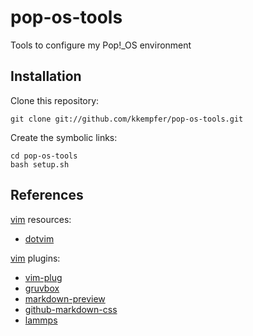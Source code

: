 # pop-os-tools

Tools to configure my Pop!\_OS environment

## Installation

Clone this repository:

    git clone git://github.com/kkempfer/pop-os-tools.git

Create the symbolic links:

    cd pop-os-tools
    bash setup.sh

## References

[vim](https://www.vim.org/) resources:
* [dotvim](https://github.com/nelstrom/dotvim)

[vim](https://www.vim.org/) plugins:
* [vim-plug](https://github.com/junegunn/vim-plug)
* [gruvbox](https://github.com/gruvbox-community/gruvbox)
* [markdown-preview](https://github.com/iamcco/markdown-preview.nvim)
* [github-markdown-css](https://github.com/sindresorhus/github-markdown-css)
* [lammps](https://github.com/tommason14/lammps.vim)

